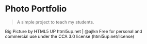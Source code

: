 # Photo Portfolio

> A simple project to teach my students.

Big Picture by HTML5 UP
html5up.net | @ajlkn
Free for personal and commercial use under the CCA 3.0 license (html5up.net/license)
